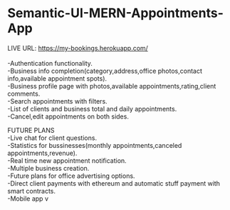 # Semantic-UI-MERN-Appointments-App
LIVE URL: https://my-bookings.herokuapp.com/<br/><br/>
-Authentication functionality.<br/>
-Business info completion(category,address,office photos,contact info,available appointment spots).</br>
-Business profile page with photos,available appointments,rating,client comments.</br>
-Search appointments with filters.</br>
-List of clients and business total and daily appointments.</br>
-Cancel,edit appointments on both sides.</br>

FUTURE PLANS</br>
-Live chat for client questions.</br>
-Statistics for bussinesses(monthly appointments,canceled appointments,revenue).</br>
-Real time new appointment notification.</br>
-Multiple business creation.</br>
-Future plans for office advertising options.</br>
-Direct client payments with ethereum and automatic stuff payment with smart contracts.</br>
-Mobile app v
